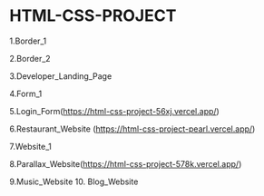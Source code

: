 # HTML-CSS-PROJECT

1.Border_1

2.Border_2

3.Developer_Landing_Page

4.Form_1

5.Login_Form(https://html-css-project-56xj.vercel.app/)

6.Restaurant_Website (https://html-css-project-pearl.vercel.app/)

7.Website_1

8.Parallax_Website(https://html-css-project-578k.vercel.app/)

9.Music_Website
10. Blog_Website
